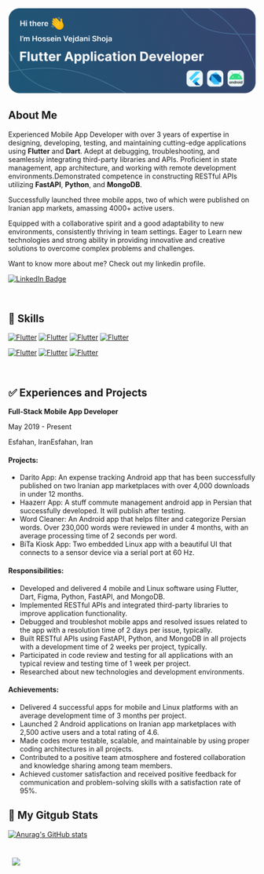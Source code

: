 
![my banner](./assets/banner.png)


## About Me
Experienced Mobile App Developer with over 3 years of expertise in designing, developing, testing, and maintaining cutting-edge applications using **Flutter** and **Dart**. Adept at debugging, troubleshooting, and seamlessly integrating third-party libraries and APIs. Proficient in state management, app architecture, and working with remote development environments.Demonstrated competence in constructing RESTful APIs utilizing **FastAPI**, **Python**, and **MongoDB**. 

Successfully launched three mobile apps, two of which were published on Iranian app markets, amassing 4000+ active users.

Equipped with a collaborative spirit and a good adaptability to new environments, consistently thriving in team settings. Eager to Learn new technologies and strong ability in providing innovative and creative solutions to overcome complex problems and challenges.

Want to know more about me? Check out my linkedin profile.

[![LinkedIn Badge](https://img.shields.io/badge/LinkedIn-Profile-informational?style=flat&logo=linkedin&logoColor=white&color=0D76A8)](https://www.linkedin.com/in/hossein-vejdani-a3bb56242/)

<br>

## 💼 Skills
[![Flutter](https://shields.io/badge/Code-Flutter-informational?style=flat&logo=flutter&logoColor=white&color=4AB197)]()
[![Flutter](https://shields.io/badge/Code-Dart-informational?style=flat&logo=dart&logoColor=white&color=4AB197)]()
[![Flutter](https://shields.io/badge/Code-Python-informational?style=flat&logo=python&logoColor=white&color=4AB197)]()
[![Flutter](https://shields.io/badge/Code-FastApi-informational?style=flat&logo=fastapi&logoColor=white&color=4AB197)]()

[![Flutter](https://shields.io/badge/UiUx-Figma-informational?style=flat&logo=figma&logoColor=white&color=4AB197)]()
[![Flutter](https://shields.io/badge/Database-NoSQL-informational?style=flat&logo=sql&logoColor=white&color=4AB197)]()
[![Flutter](https://shields.io/badge/Database-MongoDB-informational?style=flat&logo=mongodb&logoColor=white&color=4AB197)]()

<br>

## ✅ Experiences and Projects

**Full-Stack Mobile App Developer**

May 2019 - Present

Esfahan, IranEsfahan, Iran

#### Projects:
- Darito App: An expense tracking Android app that has been successfully published on two Iranian app marketplaces with over 4,000 downloads in under 12 months.
- Haazerr App: A stuff commute management android app in Persian that successfully developed. It will publish after testing.
- Word Cleaner: An Android app that helps filter and categorize Persian words. Over 230,000 words were reviewed in under 4 months, with an average processing time of 2 seconds per word.
- BiTa Kiosk App: Two embedded Linux app with a beautiful UI that connects to a sensor device via a serial port at 60 Hz.

#### Responsibilities:
- Developed and delivered 4 mobile and Linux software using Flutter, Dart, Figma, Python, FastAPI, and MongoDB.
- Implemented RESTful APIs and integrated third-party libraries to improve application functionality.
- Debugged and troubleshot mobile apps and resolved issues related to the app with a resolution time of 2 days per issue, typically.
- Built RESTful APIs using FastAPI, Python, and MongoDB in all projects with a development time of 2 weeks per project, typically.
- Participated in code review and testing for all applications with an typical review and testing time of 1 week per project.
- Researched about new technologies and development environments.

#### Achievements:
- Delivered 4 successful apps for mobile and Linux platforms with an average development time of 3 months per project.
- Launched 2 Android applications on Iranian app marketplaces with 2,500 active users and a total rating of 4.6.
- Made codes more testable, scalable, and maintainable by using proper coding architectures in all projects.
- Contributed to a positive team atmosphere and fostered collaboration and knowledge sharing among team members.
- Achieved customer satisfaction and received positive feedback for communication and problem-solving skills with a satisfaction rate of 95%. 

  

## 📌 My Gitgub Stats

[![Anurag's GitHub stats](https://github-readme-stats.vercel.app/api?username=hosseinvejdani)](https://github.com/anuraghazra/github-readme-stats)


<br>

<a href="https://github.com/hosseinvejdani">
  <img align="center" style="margin:0.5rem" src="https://github-readme-stats.vercel.app/api/top-langs/?username=hosseinvejdani&hide=html,css&title_color=ffffff&text_color=c9cacc&icon_color=4AB197&bg_color=1A2B34" />
</a>

<br>






